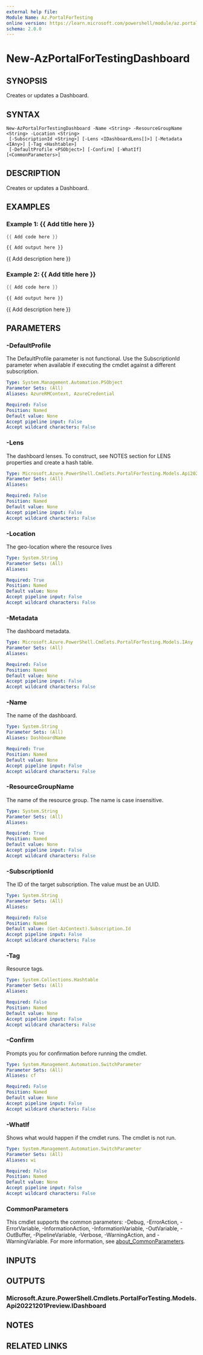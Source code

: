 ```yaml
---
external help file:
Module Name: Az.PortalForTesting
online version: https://learn.microsoft.com/powershell/module/az.portalfortesting/new-azportalfortestingdashboard
schema: 2.0.0
---
```


# New-AzPortalForTestingDashboard

## SYNOPSIS
Creates or updates a Dashboard.

## SYNTAX

```
New-AzPortalForTestingDashboard -Name <String> -ResourceGroupName <String> -Location <String>
 [-SubscriptionId <String>] [-Lens <IDashboardLens[]>] [-Metadata <IAny>] [-Tag <Hashtable>]
 [-DefaultProfile <PSObject>] [-Confirm] [-WhatIf] [<CommonParameters>]
```

## DESCRIPTION
Creates or updates a Dashboard.

## EXAMPLES

### Example 1: {{ Add title here }}
```powershell
{{ Add code here }}
```

```output
{{ Add output here }}
```

{{ Add description here }}

### Example 2: {{ Add title here }}
```powershell
{{ Add code here }}
```

```output
{{ Add output here }}
```

{{ Add description here }}

## PARAMETERS

### -DefaultProfile
The DefaultProfile parameter is not functional.
Use the SubscriptionId parameter when available if executing the cmdlet against a different subscription.

```yaml
Type: System.Management.Automation.PSObject
Parameter Sets: (All)
Aliases: AzureRMContext, AzureCredential

Required: False
Position: Named
Default value: None
Accept pipeline input: False
Accept wildcard characters: False
```

### -Lens
The dashboard lenses.
To construct, see NOTES section for LENS properties and create a hash table.

```yaml
Type: Microsoft.Azure.PowerShell.Cmdlets.PortalForTesting.Models.Api20221201Preview.IDashboardLens[]
Parameter Sets: (All)
Aliases:

Required: False
Position: Named
Default value: None
Accept pipeline input: False
Accept wildcard characters: False
```

### -Location
The geo-location where the resource lives

```yaml
Type: System.String
Parameter Sets: (All)
Aliases:

Required: True
Position: Named
Default value: None
Accept pipeline input: False
Accept wildcard characters: False
```

### -Metadata
The dashboard metadata.

```yaml
Type: Microsoft.Azure.PowerShell.Cmdlets.PortalForTesting.Models.IAny
Parameter Sets: (All)
Aliases:

Required: False
Position: Named
Default value: None
Accept pipeline input: False
Accept wildcard characters: False
```

### -Name
The name of the dashboard.

```yaml
Type: System.String
Parameter Sets: (All)
Aliases: DashboardName

Required: True
Position: Named
Default value: None
Accept pipeline input: False
Accept wildcard characters: False
```

### -ResourceGroupName
The name of the resource group.
The name is case insensitive.

```yaml
Type: System.String
Parameter Sets: (All)
Aliases:

Required: True
Position: Named
Default value: None
Accept pipeline input: False
Accept wildcard characters: False
```

### -SubscriptionId
The ID of the target subscription.
The value must be an UUID.

```yaml
Type: System.String
Parameter Sets: (All)
Aliases:

Required: False
Position: Named
Default value: (Get-AzContext).Subscription.Id
Accept pipeline input: False
Accept wildcard characters: False
```

### -Tag
Resource tags.

```yaml
Type: System.Collections.Hashtable
Parameter Sets: (All)
Aliases:

Required: False
Position: Named
Default value: None
Accept pipeline input: False
Accept wildcard characters: False
```

### -Confirm
Prompts you for confirmation before running the cmdlet.

```yaml
Type: System.Management.Automation.SwitchParameter
Parameter Sets: (All)
Aliases: cf

Required: False
Position: Named
Default value: None
Accept pipeline input: False
Accept wildcard characters: False
```

### -WhatIf
Shows what would happen if the cmdlet runs.
The cmdlet is not run.

```yaml
Type: System.Management.Automation.SwitchParameter
Parameter Sets: (All)
Aliases: wi

Required: False
Position: Named
Default value: None
Accept pipeline input: False
Accept wildcard characters: False
```

### CommonParameters
This cmdlet supports the common parameters: -Debug, -ErrorAction, -ErrorVariable, -InformationAction, -InformationVariable, -OutVariable, -OutBuffer, -PipelineVariable, -Verbose, -WarningAction, and -WarningVariable. For more information, see [about_CommonParameters](http://go.microsoft.com/fwlink/?LinkID=113216).

## INPUTS

## OUTPUTS

### Microsoft.Azure.PowerShell.Cmdlets.PortalForTesting.Models.Api20221201Preview.IDashboard

## NOTES

## RELATED LINKS

